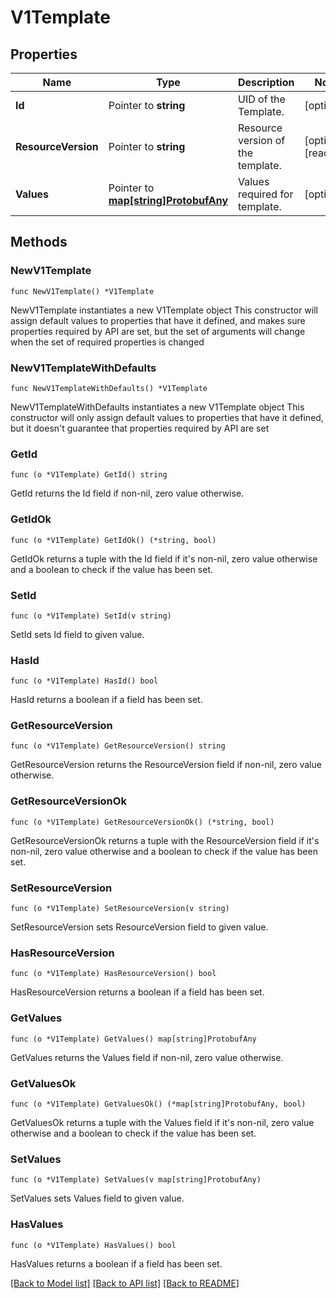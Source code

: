 # V1Template

## Properties

Name | Type | Description | Notes
------------ | ------------- | ------------- | -------------
**Id** | Pointer to **string** | UID of the Template. | [optional] 
**ResourceVersion** | Pointer to **string** | Resource version of the template. | [optional] [readonly] 
**Values** | Pointer to [**map[string]ProtobufAny**](ProtobufAny.md) | Values required for template. | [optional] 

## Methods

### NewV1Template

`func NewV1Template() *V1Template`

NewV1Template instantiates a new V1Template object
This constructor will assign default values to properties that have it defined,
and makes sure properties required by API are set, but the set of arguments
will change when the set of required properties is changed

### NewV1TemplateWithDefaults

`func NewV1TemplateWithDefaults() *V1Template`

NewV1TemplateWithDefaults instantiates a new V1Template object
This constructor will only assign default values to properties that have it defined,
but it doesn't guarantee that properties required by API are set

### GetId

`func (o *V1Template) GetId() string`

GetId returns the Id field if non-nil, zero value otherwise.

### GetIdOk

`func (o *V1Template) GetIdOk() (*string, bool)`

GetIdOk returns a tuple with the Id field if it's non-nil, zero value otherwise
and a boolean to check if the value has been set.

### SetId

`func (o *V1Template) SetId(v string)`

SetId sets Id field to given value.

### HasId

`func (o *V1Template) HasId() bool`

HasId returns a boolean if a field has been set.

### GetResourceVersion

`func (o *V1Template) GetResourceVersion() string`

GetResourceVersion returns the ResourceVersion field if non-nil, zero value otherwise.

### GetResourceVersionOk

`func (o *V1Template) GetResourceVersionOk() (*string, bool)`

GetResourceVersionOk returns a tuple with the ResourceVersion field if it's non-nil, zero value otherwise
and a boolean to check if the value has been set.

### SetResourceVersion

`func (o *V1Template) SetResourceVersion(v string)`

SetResourceVersion sets ResourceVersion field to given value.

### HasResourceVersion

`func (o *V1Template) HasResourceVersion() bool`

HasResourceVersion returns a boolean if a field has been set.

### GetValues

`func (o *V1Template) GetValues() map[string]ProtobufAny`

GetValues returns the Values field if non-nil, zero value otherwise.

### GetValuesOk

`func (o *V1Template) GetValuesOk() (*map[string]ProtobufAny, bool)`

GetValuesOk returns a tuple with the Values field if it's non-nil, zero value otherwise
and a boolean to check if the value has been set.

### SetValues

`func (o *V1Template) SetValues(v map[string]ProtobufAny)`

SetValues sets Values field to given value.

### HasValues

`func (o *V1Template) HasValues() bool`

HasValues returns a boolean if a field has been set.


[[Back to Model list]](../README.md#documentation-for-models) [[Back to API list]](../README.md#documentation-for-api-endpoints) [[Back to README]](../README.md)


